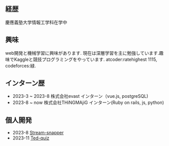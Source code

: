 
<!--
**SHUonkei/SHUonkei** is a ✨ _special_ ✨ repository because its `README.md` (this file) appears on your GitHub profile.

Here are some ideas to get you started:
-->
## 経歴
慶應義塾大学情報工学科在学中

## 興味
web開発と機械学習に興味があります. 現在は深層学習を主に勉強しています.趣味でKaggleと競技プログラミングをやっています. atcoder:ratehighest 1115, codeforces:緑.

## インターン歴
- 2023-3 ~ 2023-8  株式会社evast インターン（vue.js, postgreSQL)
- 2023-8 ~ now     株式会社THiNGMAjiG インターン(Ruby on rails, js, python)


## 個人開発
- 2023-8  [Stream-snapper](https://docs.google.com/presentation/d/1-x-z-yi8CvRIRrpr-fjHsA1q0IKzUEhoZpdMp1ldboE/edit#slide=id.g26c375119a1_0_0)
- 2023-11 [Ted-quiz](https://speakerdeck.com/exzrgs/ted-quiz "紹介スライドレポジトリはピン止めしてあります.") 

